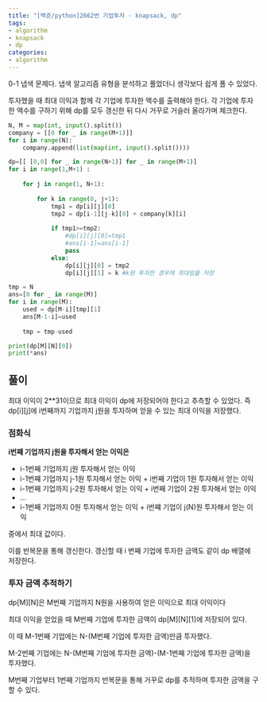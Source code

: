 ```yaml
---
title: "[백준/python]2662번 기업투자 - knapsack, dp"
tags:
- algorithm
- knapsack
- dp
categories:
- algorithm
---
```


0-1 냅색 문제다. 냅색 알고리즘 유형을 분석하고 풀었더니 생각보다 쉽게 풀 수 있었다. 

투자했을 때 최대 이익과 함께 각 기업에 투자한 액수를 출력해야 한다. 각 기업에 투자한 액수를 구하기 위해 dp를 모두 갱신한 뒤 다시 거꾸로 거슬러 올라가며 체크한다.

```python
N, M = map(int, input().split())
company = [[0 for _ in range(M+1)]]
for i in range(N):
    company.append(list(map(int, input().split())))

dp=[[ [0,0] for _ in range(N+1)] for _ in range(M+1)]
for i in range(1,M+1) : 
    
    for j in range(1, N+1):
       
        for k in range(0, j+1):
            tmp1 = dp[i][j][0]
            tmp2 = dp[i-1][j-k][0] + company[k][i]
            
            if tmp1>=tmp2:
                #dp[i][j][0]=tmp1
                #ans[i-1]=ans[i-1]
                pass
            else:
                dp[i][j][0] = tmp2
                dp[i][j][1] = k #k원 투자한 경우에 최대임을 저장

tmp = N
ans=[0 for _ in range(M)]
for i in range(M):
    used = dp[M-i][tmp][1]
    ans[M-1-i]=used
    
    tmp = tmp-used

print(dp[M][N][0])
print(*ans)
```

## 풀이

최대 이익이 2**31이므로 최대 이익이 dp에 저장되어야 한다고 추측할 수 있었다. 즉 dp[i][j]에 i번째까지 기업까지 j원을 투자하며 얻을 수 있는 최대 이익을 저장했다.

### 점화식

**i번째 기업까지 j원을 투자해서 얻는 이익은** 

- i-1번째 기업까지 j원 투자해서 얻는 이익
- i-1번쨰 기업까지 j-1원 투자해서 얻는 이익 + i번째 기업이 1원 투자해서 얻는 이익
- i-1번째 기업까지 j-2원 투자해서 얻는 이익 + i번째 기업이 2원 투자해서 얻는 이익
- ...
- i-1번째 기업까지 0원 투자해서 얻는 이익 + i번쨰 기업이 j(N)원 투자해서 얻는 이익

중에서 최대 값이다. 

이를 반복문을 통해 갱신한다. 갱신할 때 i 번째 기업에 투자한 금액도 같이 dp 배열에 저장한다.

### 투자 금액 추적하기

dp[M][N]은 M번째 기업까지 N원을 사용하여 얻은 이익으로 최대 이익이다 

최대 이익을 얻었을 때 M번째 기업에 투자한 금액이 dp[M][N][1]에 저장되어 있다. 

이 때 M-1번째 기업에는 N-(M번째 기업에 투자한 금액)만큼 투자했다.

M-2번째 기업에는 N-(M번째 기업에 투자한 금액)-(M-1번째 기업에 투자한 금액)을 투자했다.

M번째 기업부터 1번째 기업까지 반복문을 통해 거꾸로 dp를 추적하며 투자한 금액을 구할 수 있다.
